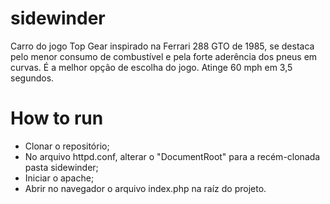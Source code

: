 # sidewinder
Carro do jogo Top Gear inspirado na Ferrari 288 GTO de 1985, se destaca pelo menor consumo de combustível e pela forte aderência dos pneus em curvas. É a melhor opção de escolha do jogo. Atinge 60 mph em 3,5 segundos.

# How to run

- Clonar o repositório;
- No arquivo httpd.conf, alterar o "DocumentRoot" para a recém-clonada pasta sidewinder;
- Iniciar o apache;
- Abrir no navegador o arquivo index.php na raíz do projeto.
